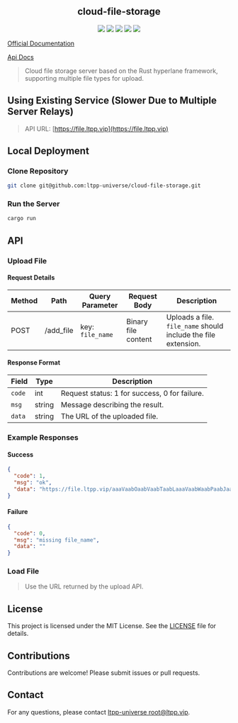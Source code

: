 <center>

## cloud-file-storage

[![](https://img.shields.io/crates/v/cloud-file-storage.svg)](https://crates.io/crates/cloud-file-storage)
[![](https://img.shields.io/crates/d/cloud-file-storage.svg)](https://img.shields.io/crates/d/cloud-file-storage.svg)
[![](https://docs.rs/cloud-file-storage/badge.svg)](https://docs.rs/cloud-file-storage)
[![](https://github.com/ltpp-universe/cloud-file-storage/workflows/Rust/badge.svg)](https://github.com/ltpp-universe/cloud-file-storage/actions?query=workflow:Rust)
[![](https://img.shields.io/crates/l/cloud-file-storage.svg)](./license)

</center>

[Official Documentation](https://docs.ltpp.vip/cloud-file-storage/)

[Api Docs](https://docs.rs/cloud-file-storage/latest/cloud_storage/)

> Cloud file storage server based on the Rust hyperlane framework, supporting multiple file types for upload.

## Using Existing Service (Slower Due to Multiple Server Relays)

> API URL: [https://file.ltpp.vip](https://file.ltpp.vip)

## Local Deployment

### Clone Repository

```sh
git clone git@github.com:ltpp-universe/cloud-file-storage.git
```

### Run the Server

```sh
cargo run
```

## API

### Upload File

#### Request Details

| Method | Path      | Query Parameter  | Request Body        | Description                                                    |
| ------ | --------- | ---------------- | ------------------- | -------------------------------------------------------------- |
| POST   | /add_file | key: `file_name` | Binary file content | Uploads a file. `file_name` should include the file extension. |

#### Response Format

| Field  | Type   | Description                                   |
| ------ | ------ | --------------------------------------------- |
| `code` | int    | Request status: 1 for success, 0 for failure. |
| `msg`  | string | Message describing the result.                |
| `data` | string | The URL of the uploaded file.                 |

### Example Responses

#### Success

```json
{
  "code": 1,
  "msg": "ok",
  "data": "https://file.ltpp.vip/aaaVaabOaabVaabTaabLaaaVaabWaabPaabJaab0aab1aabYaabLaabFaabIaabLaabKaaaVaabMaabPaabSaabLaaaVaaaYaaaWaaaYaaa1aaaVaaaWaaaYaaaVaaaWaaa1aaaVaabJaaa0aaaWaaa2aabIaaaXaaa0aabLaaa1aaa5aabKaabIaaa0aabLaabJaaa2aabJaaa1aabHaaa1aabHaaa0aaa4aaa5aabKaaaWaaaWaaaXaabKaabMaabJaabLaabHaabHaaa3aaa4aaa2aaa0aabHaabMaaa5aaaWaaaZaabHaabMaabHaabLaaa0aaa1aabLaabHaaa3aabHaabIaaa0aaa5aaaWaaaXaaa5aabIaaaWaaa3aaa3aabH.png"
}
```

#### Failure

```json
{
  "code": 0,
  "msg": "missing file_name",
  "data": ""
}
```

### Load File

> Use the URL returned by the upload API.

## License

This project is licensed under the MIT License. See the [LICENSE](LICENSE) file for details.

## Contributions

Contributions are welcome! Please submit issues or pull requests.

## Contact

For any questions, please contact [ltpp-universe <root@ltpp.vip>](mailto:root@ltpp.vip).
